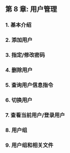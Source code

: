 ## 第 8 章: 用户管理

### 1. 基本介绍

### 2. 添加用户

### 3. 指定/修改密码

### 4. 删除用户

### 5. 查询用户信息指令

### 6. 切换用户

### 7. 查看当前用户/登录用户

### 8. 用户组

### 9. 用户组和相关文件
